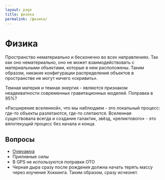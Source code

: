 ```yaml
---
layout: page
title: физика
permalink: /физика/
---
```

# Физика

Пространство нематериально и бесконечно во всех направлениях. Так как оно нематериально, оно не может взаимодействовать с материальными объектами, которые в нем расположены. Таким образом, никакие конфигурации распределения объектов в пространстве не могут ничего «скривить».

Темная материя и темная энергия - являются признаком неадекватности современных гравитационных моделей. Поправка в 95%? 

«Расширение вселенной», что мы наблюдаем - это локальный процесс: где-то объекты разлетаются, где-то слетаются. Вселенная существовала всегда и создание галактик, звёзд, «реликтового» - это вялотекущий процесс без начала и конца.


## Вопросы

* [Оумуамуа](https://ru.wikipedia.org/wiki/1I/Оумуамуа)
* Приливные силы
* В GPS не используются поправки ОТО
* Черная дыра сразу после рождения должна начать терять массу через изучение Хоккинга. Таким образом, сразу исчезнет.

